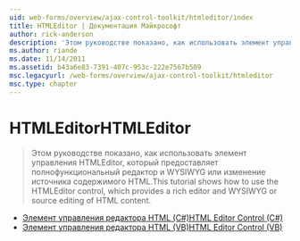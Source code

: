 ```yaml
---
uid: web-forms/overview/ajax-control-toolkit/htmleditor/index
title: HTMLEditor | Документация Майкрософт
author: rick-anderson
description: 'Этом руководстве показано, как использовать элемент управления HTMLEditor, который предоставляет полнофункциональный редактор и WYSIWYG или изменение источника содержимого HTML.'
ms.author: riande
ms.date: 11/14/2011
ms.assetid: b43a6e83-7391-407c-953c-222e7567b509
msc.legacyurl: /web-forms/overview/ajax-control-toolkit/htmleditor
msc.type: chapter
---
```

<a name="htmleditor"></a><span data-ttu-id="fdef2-103">HTMLEditor</span><span class="sxs-lookup"><span data-stu-id="fdef2-103">HTMLEditor</span></span>
====================
> <span data-ttu-id="fdef2-104">Этом руководстве показано, как использовать элемент управления HTMLEditor, который предоставляет полнофункциональный редактор и WYSIWYG или изменение источника содержимого HTML.</span><span class="sxs-lookup"><span data-stu-id="fdef2-104">This tutorial shows how to use the HTMLEditor control, which provides a rich editor and WYSIWYG or source editing of HTML content.</span></span>


- [<span data-ttu-id="fdef2-105">Элемент управления редактора HTML (C#)</span><span class="sxs-lookup"><span data-stu-id="fdef2-105">HTML Editor Control (C#)</span></span>](how-do-i-use-the-html-editor-control-cs.md)
- [<span data-ttu-id="fdef2-106">Элемент управления редактора HTML (VB)</span><span class="sxs-lookup"><span data-stu-id="fdef2-106">HTML Editor Control (VB)</span></span>](how-do-i-use-the-html-editor-control-vb.md)
